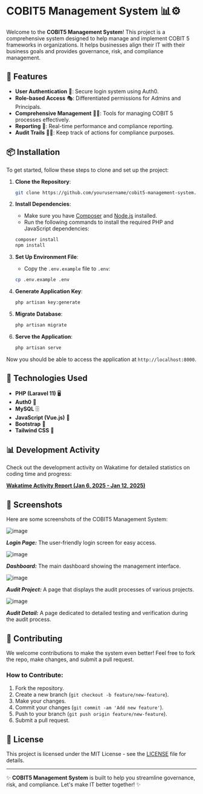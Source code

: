 # COBIT5 Management System 📊⚙️

Welcome to the **COBIT5 Management System**! This project is a comprehensive system designed to help manage and implement COBIT 5 frameworks in organizations. It helps businesses align their IT with their business goals and provides governance, risk, and compliance management.

## 🚀 Features

- **User Authentication** 🔐: Secure login system using Auth0.
- **Role-based Access** 🎭: Differentiated permissions for Admins and Principals.
- **Comprehensive Management** 🧑‍💼: Tools for managing COBIT 5 processes effectively.
- **Reporting** 📑: Real-time performance and compliance reporting.
- **Audit Trails** 🕵️‍♂️: Keep track of actions for compliance purposes.

## 📦 Installation

To get started, follow these steps to clone and set up the project:

1. **Clone the Repository**:
    ```bash
    git clone https://github.com/yourusername/cobit5-management-system.git
    ```

2. **Install Dependencies**:
    - Make sure you have [Composer](https://getcomposer.org/) and [Node.js](https://nodejs.org/) installed.
    - Run the following commands to install the required PHP and JavaScript dependencies:
    ```bash
    composer install
    npm install
    ```

3. **Set Up Environment File**:
    - Copy the `.env.example` file to `.env`:
    ```bash
    cp .env.example .env
    ```

4. **Generate Application Key**:
    ```bash
    php artisan key:generate
    ```

5. **Migrate Database**:
    ```bash
    php artisan migrate
    ```

6. **Serve the Application**:
    ```bash
    php artisan serve
    ```

Now you should be able to access the application at `http://localhost:8000`.

## 🔑 Technologies Used

- **PHP (Laravel 11)** 🖥️
- **Auth0** 🔐
- **MySQL** 🗄️
- **JavaScript (Vue.js)** 🎨
- **Bootstrap** 💅
- **Tailwind CSS** 🎨

## 📊 Development Activity

Check out the development activity on Wakatime for detailed statistics on coding time and progress:

[**Wakatime Activity Report (Jan 6, 2025 - Jan 12, 2025)**](https://wakatime.com/@sonyadi/projects/seqpvmamjl?start=2025-01-06&end=2025-01-12)

## 📸 Screenshots

Here are some screenshots of the COBIT5 Management System:

![image](https://github.com/user-attachments/assets/3fa8b697-1ce8-4850-b9e3-28ff39c9c48c)

_**Login Page:**_ The user-friendly login screen for easy access.

![image](https://github.com/user-attachments/assets/1e7e2ca2-e044-4f08-87b0-6969eb463918)

_**Dashboard:**_ The main dashboard showing the management interface.

![image](https://github.com/user-attachments/assets/d1ab6437-75ca-4fdd-a396-5eb7f486b95b)

_**Audit Project:**_ A page that displays the audit processes of various projects.

![image](https://github.com/user-attachments/assets/7c9c2dcc-dbac-4ef3-a4f1-22d6c67c5206)

_**Audit Detail:**_ A page dedicated to detailed testing and verification during the audit process.

## 👥 Contributing

We welcome contributions to make the system even better! Feel free to fork the repo, make changes, and submit a pull request. 

### How to Contribute:
1. Fork the repository.
2. Create a new branch (`git checkout -b feature/new-feature`).
3. Make your changes.
4. Commit your changes (`git commit -am 'Add new feature'`).
5. Push to your branch (`git push origin feature/new-feature`).
6. Submit a pull request.

## 📄 License

This project is licensed under the MIT License - see the [LICENSE](LICENSE) file for details.

---

✨ **COBIT5 Management System** is built to help you streamline governance, risk, and compliance. Let's make IT better together! ✨
